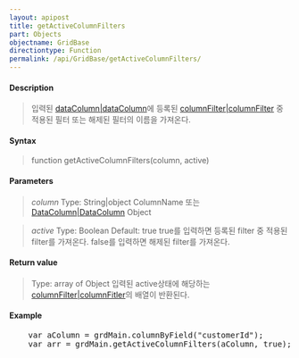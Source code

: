 ```yaml
---
layout: apipost
title: getActiveColumnFilters
part: Objects
objectname: GridBase
directiontype: Function
permalink: /api/GridBase/getActiveColumnFilters/
---
```



#### Description

> 입력된 [dataColumn|dataColumn](/api/GridBase/)에 등록된 [columnFilter|columnFilter](/api/GridBase/) 중 적용된 필터 또는 해제된 필터의 이름을 가져온다.

#### Syntax

> function getActiveColumnFilters(column, active)

#### Parameters

> *column*
> Type: String|object
> ColumnName 또는 [DataColumn|DataColumn](/api/GridBase/) Object

> *active*
> Type: Boolean
> Default: true
> true를 입력하면 등록된 filter 중 적용된 filter를 가져온다. false를 입력하면 해제된 filter를 가져온다.

#### Return value

> Type: array of Object
> 입력된 active상태에 해당하는 [columnFilter|columnFitler](/api/GridBase/)의 배열이 반환된다.

#### Example

<pre class="prettyprint">
    var aColumn = grdMain.columnByField("customerId");
    var arr = grdMain.getActiveColumnFilters(aColumn, true);
</pre>

